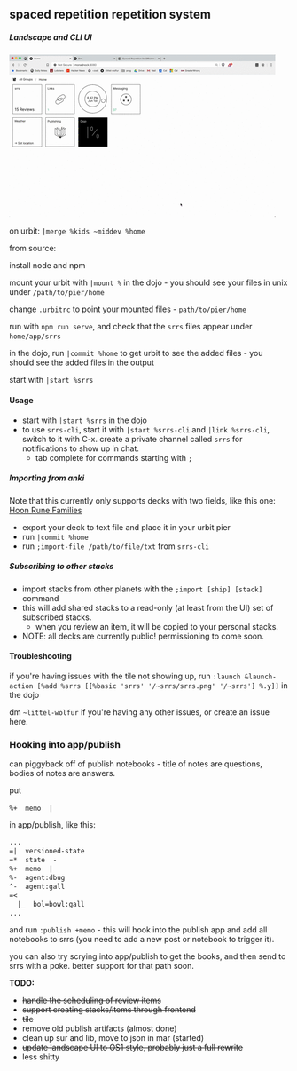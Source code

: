 spaced repetition repetition system
---
##### Landscape and CLI UI
![UI](srrs.gif)


on urbit: `|merge %kids ~middev %home`

from source: 

install node and npm

mount your urbit with `|mount %` in the dojo - you should see your files in unix under `/path/to/pier/home`

change `.urbitrc` to point your mounted files - `path/to/pier/home`

run with `npm run serve`, and check that the `srrs` files appear under `home/app/srrs`

in the dojo, run `|commit %home` to get urbit to see the added files - you should see the added files in the output

start with `|start %srrs`

#### Usage

- start with `|start %srrs` in the dojo
- to  use `srrs-cli`, start it with `|start %srrs-cli` and `|link %srrs-cli`,
switch to it with C-x. create a private channel called `srrs` for notifications
to show up in chat.
  - tab complete for commands starting with `;`
  
##### Importing from anki

Note that this currently only supports decks with two fields, like this one: [Hoon Rune Families](https://ankiweb.net/shared/info/227862017)

  - export your deck to text file and place it in your urbit pier
  - run `|commit %home`
  - run `;import-file /path/to/file/txt` from `srrs-cli`
  
##### Subscribing to other stacks

  - import stacks from other planets with the `;import [ship] [stack]` command
  - this will add shared stacks to a read-only (at least from the UI) set of
    subscribed stacks.
      - when you review an item, it will be copied to your personal stacks.
  - NOTE: all decks are currently public! permissioning to come soon. 

#### Troubleshooting

if you're having issues with the tile not showing up, run  `:launch &launch-action [%add %srrs [[%basic 'srrs' '/~srrs/srrs.png' '/~srrs'] %.y]]` in the dojo

dm `~littel-wolfur` if you're having any other issues, or create an issue here.

### Hooking into app/publish

can piggyback off of publish notebooks - title of notes are questions, bodies of
notes are answers.

put

`%+  memo  |`

in app/publish, like this:

``` hoon
...
=|  versioned-state
=*  state  -
%+  memo  |
%-  agent:dbug
^-  agent:gall
=<
  |_  bol=bowl:gall
...
```
and run `:publish +memo` - this will hook into the publish app and add all
notebooks to srrs (you need to add a new post or notebook to trigger it). 



you can also try scrying into app/publish to get the books, and then send to
srrs with a poke. better support for that path soon. 


**TODO:**
- ~~handle the scheduling of review items~~
- ~~support creating stacks/items through frontend~~
- ~~tile~~
- remove old publish artifacts (almost done)
- clean up sur and lib, move to json in mar (started)
- ~~update landscape UI to OS1 style, probably just a full rewrite~~
- less shitty
